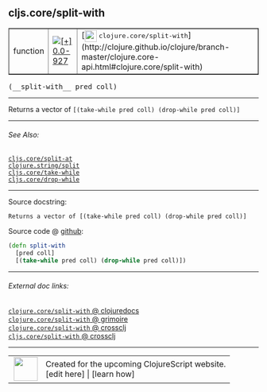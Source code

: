 ## cljs.core/split-with



 <table border="1">
<tr>
<td>function</td>
<td><a href="https://github.com/cljsinfo/cljs-api-docs/tree/0.0-927"><img valign="middle" alt="[+] 0.0-927" title="Added in 0.0-927" src="https://img.shields.io/badge/+-0.0--927-lightgrey.svg"></a> </td>
<td>
[<img height="24px" valign="middle" src="http://i.imgur.com/1GjPKvB.png"> <samp>clojure.core/split-with</samp>](http://clojure.github.io/clojure/branch-master/clojure.core-api.html#clojure.core/split-with)
</td>
</tr>
</table>


 <samp>
(__split-with__ pred coll)<br>
</samp>

---

Returns a vector of `[(take-while pred coll) (drop-while pred coll)]`



---


###### See Also:

[`cljs.core/split-at`](../cljs.core/split-at.md)<br>
[`clojure.string/split`](../clojure.string/split.md)<br>
[`cljs.core/take-while`](../cljs.core/take-while.md)<br>
[`cljs.core/drop-while`](../cljs.core/drop-while.md)<br>

---


Source docstring:

```
Returns a vector of [(take-while pred coll) (drop-while pred coll)]
```


Source code @ [github](https://github.com/clojure/clojurescript/blob/r2197/src/cljs/cljs/core.cljs#L6631-L6634):

```clj
(defn split-with
  [pred coll]
  [(take-while pred coll) (drop-while pred coll)])
```

<!--
Repo - tag - source tree - lines:

 <pre>
clojurescript @ r2197
└── src
    └── cljs
        └── cljs
            └── <ins>[core.cljs:6631-6634](https://github.com/clojure/clojurescript/blob/r2197/src/cljs/cljs/core.cljs#L6631-L6634)</ins>
</pre>

-->

---



###### External doc links:

[`clojure.core/split-with` @ clojuredocs](http://clojuredocs.org/clojure.core/split-with)<br>
[`clojure.core/split-with` @ grimoire](http://conj.io/store/v1/org.clojure/clojure/1.7.0-beta3/clj/clojure.core/split-with/)<br>
[`clojure.core/split-with` @ crossclj](http://crossclj.info/fun/clojure.core/split-with.html)<br>
[`cljs.core/split-with` @ crossclj](http://crossclj.info/fun/cljs.core.cljs/split-with.html)<br>

---

 <table>
<tr><td>
<img valign="middle" align="right" width="48px" src="http://i.imgur.com/Hi20huC.png">
</td><td>
Created for the upcoming ClojureScript website.<br>
[edit here] | [learn how]
</td></tr></table>

[edit here]:https://github.com/cljsinfo/cljs-api-docs/blob/master/cljsdoc/cljs.core/split-with.cljsdoc
[learn how]:https://github.com/cljsinfo/cljs-api-docs/wiki/cljsdoc-files

<!--

This information was too distracting to show to readers, but I'll leave it
commented here since it is helpful to:

- pretty-print the data used to generate this document
- and show how to retrieve that data



The API data for this symbol:

```clj
{:description "Returns a vector of `[(take-while pred coll) (drop-while pred coll)]`",
 :ns "cljs.core",
 :name "split-with",
 :signature ["[pred coll]"],
 :history [["+" "0.0-927"]],
 :type "function",
 :related ["cljs.core/split-at"
           "clojure.string/split"
           "cljs.core/take-while"
           "cljs.core/drop-while"],
 :full-name-encode "cljs.core/split-with",
 :source {:code "(defn split-with\n  [pred coll]\n  [(take-while pred coll) (drop-while pred coll)])",
          :title "Source code",
          :repo "clojurescript",
          :tag "r2197",
          :filename "src/cljs/cljs/core.cljs",
          :lines [6631 6634]},
 :full-name "cljs.core/split-with",
 :clj-symbol "clojure.core/split-with",
 :docstring "Returns a vector of [(take-while pred coll) (drop-while pred coll)]"}

```

Retrieve the API data for this symbol:

```clj
;; from Clojure REPL
(require '[clojure.edn :as edn])
(-> (slurp "https://raw.githubusercontent.com/cljsinfo/cljs-api-docs/catalog/cljs-api.edn")
    (edn/read-string)
    (get-in [:symbols "cljs.core/split-with"]))
```

-->

